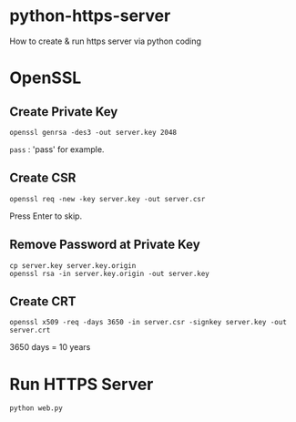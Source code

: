 # python-https-server
How to create &amp; run https server via python coding

# OpenSSL

## Create Private Key

```
openssl genrsa -des3 -out server.key 2048
```

`pass` : 'pass' for example.

## Create CSR
```
openssl req -new -key server.key -out server.csr
```

Press Enter to skip.

## Remove Password at Private Key

```
cp server.key server.key.origin
openssl rsa -in server.key.origin -out server.key
```

## Create CRT
```
openssl x509 -req -days 3650 -in server.csr -signkey server.key -out server.crt
```

3650 days = 10 years

# Run HTTPS Server
```
python web.py
```
